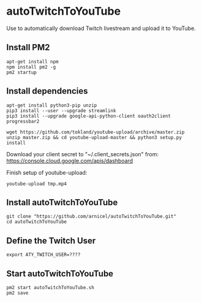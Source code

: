 # autoTwitchToYouTube
Use to automatically download Twitch livestream and upload it to YouTube.

## Install PM2
```
apt-get install npm
npm install pm2 -g
pm2 startup
```

## Install dependencies
```
apt-get install python3-pip unzip
pip3 install --user --upgrade streamlink
pip3 install --upgrade google-api-python-client oauth2client progressbar2
```
```
wget https://github.com/tokland/youtube-upload/archive/master.zip
unzip master.zip && cd youtube-upload-master && python3 setup.py install
```
Download your client secret to "~/.client_secrets.json" from:
https://console.cloud.google.com/apis/dashboard

Finish setup of youtube-upload:
```
youtube-upload tmp.mp4
```

## Install autoTwitchToYouTube
```
git clone "https://github.com/arnicel/autoTwitchToYouTube.git"
cd autoTwitchToYouTube
```

## Define the Twitch User
```
export ATY_TWITCH_USER=????
```

## Start autoTwitchToYouTube
```
pm2 start autoTwitchToYouTube.sh
pm2 save
```

